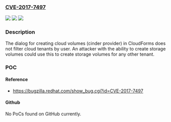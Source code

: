### [CVE-2017-7497](https://cve.mitre.org/cgi-bin/cvename.cgi?name=CVE-2017-7497)
![](https://img.shields.io/static/v1?label=Product&message=CFME&color=blue)
![](https://img.shields.io/static/v1?label=Version&message=%3D%20n%2Fa%20&color=brighgreen)
![](https://img.shields.io/static/v1?label=Vulnerability&message=CWE-284&color=brighgreen)

### Description

The dialog for creating cloud volumes (cinder provider) in CloudForms does not filter cloud tenants by user. An attacker with the ability to create storage volumes could use this to create storage volumes for any other tenant.

### POC

#### Reference
- https://bugzilla.redhat.com/show_bug.cgi?id=CVE-2017-7497

#### Github
No PoCs found on GitHub currently.

